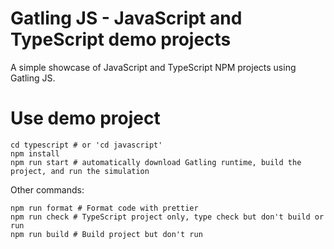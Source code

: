 Gatling JS - JavaScript and TypeScript demo projects
============================================

A simple showcase of JavaScript and TypeScript NPM projects using Gatling JS.

# Use demo project

```shell
cd typescript # or 'cd javascript'
npm install
npm run start # automatically download Gatling runtime, build the project, and run the simulation
```

Other commands:
```shell
npm run format # Format code with prettier
npm run check # TypeScript project only, type check but don't build or run
npm run build # Build project but don't run
```

